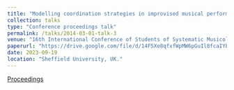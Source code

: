 ```yaml
---
title: "Modelling coordination strategies in improvised musical performances by skilled jazz groups"
collection: talks
type: "Conference proceedings talk"
permalink: /talks/2014-03-01-talk-3
venue: "16th International Conference of Students of Systematic Musicology (SysMus23)"
paperurl: "https://drive.google.com/file/d/14F5Xe8qfxfWpMW6pGuIl8fcaIYbmFDtt/view"
date: 2023-09-19
location: "Sheffield University, UK."
---
```


[Proceedings](https://drive.google.com/file/d/14F5Xe8qfxfWpMW6pGuIl8fcaIYbmFDtt/view)
